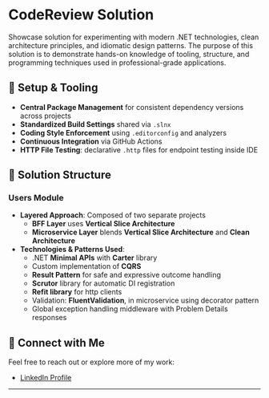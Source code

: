 ﻿# CodeReview Solution

Showcase solution for experimenting with modern .NET technologies, clean architecture principles, and idiomatic design patterns.
The purpose of this solution is to demonstrate hands-on knowledge of tooling, structure, and programming techniques used in professional-grade applications.

## 🔧 Setup & Tooling

- **Central Package Management** for consistent dependency versions across projects
- **Standardized Build Settings** shared via `.slnx`
- **Coding Style Enforcement** using `.editorconfig` and analyzers
- **Continuous Integration** via GitHub Actions
- **HTTP File Testing**: declarative `.http` files for endpoint testing inside IDE

## 🧩 Solution Structure

### Users Module

- **Layered Approach**: Composed of two separate projects
  - **BFF Layer** uses **Vertical Slice Architecture** 
  - **Microservice Layer** blends **Vertical Slice Architecture** and **Clean Architecture**
- **Technologies & Patterns Used**:
  - .NET **Minimal APIs** with **Carter** library
  - Custom implementation of **CQRS** 
  - **Result Pattern** for safe and expressive outcome handling
  - **Scrutor** library for automatic DI registration
  - **Refit library** for http clients
  - Validation: **FluentValidation**, in microservice using decorator pattern 
  - Global exception handling middleware with Problem Details responses
	


## 🔗 Connect with Me

Feel free to reach out or explore more of my work:

- [LinkedIn Profile](https://www.linkedin.com/in/milena-popovic-bg/)

---

